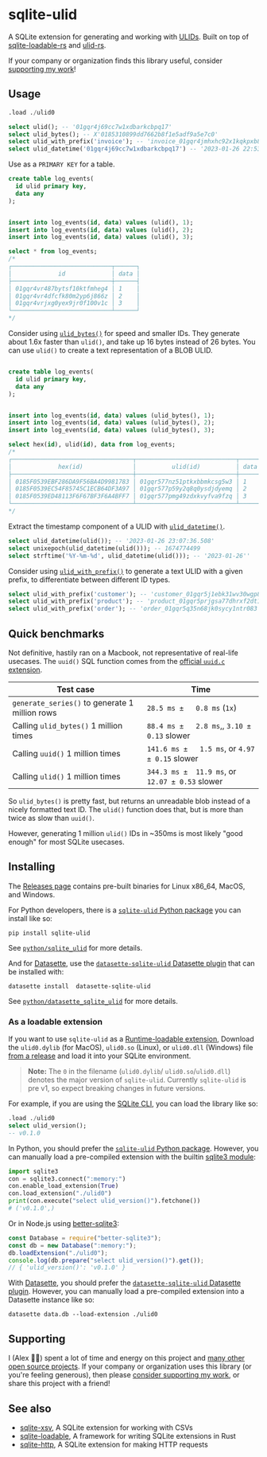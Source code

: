 # sqlite-ulid

A SQLite extension for generating and working with [ULIDs](https://github.com/ulid/spec). Built on top of [sqlite-loadable-rs](https://github.com/asg017/sqlite-loadable-rs) and [ulid-rs](https://github.com/dylanhart/ulid-rs).

If your company or organization finds this library useful, consider [supporting my work](#supporting)!

## Usage

```sql
.load ./ulid0

select ulid(); -- '01gqr4j69cc7w1xdbarkcbpq17'
select ulid_bytes(); -- X'0185310899dd7662b8f1e5adf9a5e7c0'
select ulid_with_prefix('invoice'); -- 'invoice_01gqr4jmhxhc92x1kqkpxb8j16'
select ulid_datetime('01gqr4j69cc7w1xdbarkcbpq17') -- '2023-01-26 22:53:20.556'
```

Use as a `PRIMARY KEY` for a table.

```sql
create table log_events(
  id ulid primary key,
  data any
);


insert into log_events(id, data) values (ulid(), 1);
insert into log_events(id, data) values (ulid(), 2);
insert into log_events(id, data) values (ulid(), 3);

select * from log_events;
/*
┌────────────────────────────┬──────┐
│             id             │ data │
├────────────────────────────┼──────┤
│ 01gqr4vr487bytsf10ktfmheg4 │ 1    │
│ 01gqr4vr4dfcfk80m2yp6j866z │ 2    │
│ 01gqr4vrjxg0yex9jr0f100v1c │ 3    │
└────────────────────────────┴──────┘
*/
```

Consider using [`ulid_bytes()`](./docs.md#ulid_bytes) for speed and smaller IDs. They generate about 1.6x faster than `ulid()`, and take up 16 bytes instead of 26 bytes. You can use `ulid()` to create a text representation of a BLOB ULID.

```sql

create table log_events(
  id ulid primary key,
  data any
);


insert into log_events(id, data) values (ulid_bytes(), 1);
insert into log_events(id, data) values (ulid_bytes(), 2);
insert into log_events(id, data) values (ulid_bytes(), 3);

select hex(id), ulid(id), data from log_events;
/*
┌──────────────────────────────────┬────────────────────────────┬──────┐
│             hex(id)              │          ulid(id)          │ data │
├──────────────────────────────────┼────────────────────────────┼──────┤
│ 0185F0539EBF286DA9F56BA4D9981783 │ 01gqr577nz51ptkxbbmkcsg5w3 │ 1    │
│ 0185F0539EC54F85745C1ECB64DF3A97 │ 01gqr577p59y2q8q0ysdjdyemq │ 2    │
│ 0185F0539ED48113F6F67BF3F6A4BFF7 │ 01gqr577pmg49zdxkvyfva9fzq │ 3    │
└──────────────────────────────────┴────────────────────────────┴──────┘
*/
```

Extract the timestamp component of a ULID with [`ulid_datetime()`](./docs.md#ulid_datetime).

```sql
select ulid_datetime(ulid()); -- '2023-01-26 23:07:36.508'
select unixepoch(ulid_datetime(ulid())); -- 1674774499
select strftime('%Y-%m-%d', ulid_datetime(ulid())); -- '2023-01-26''
```

Consider using [`ulid_with_prefix()`](./docs.md#ulid_with_prefix) to generate a text ULID with a given prefix, to differentiate between different ID types.

```sql
select ulid_with_prefix('customer'); -- 'customer_01gqr5j1ebk31wv30wgp8ebehj'
select ulid_with_prefix('product'); -- 'product_01gqr5prjgsa77dhrxf2dt1dgv'
select ulid_with_prefix('order'); -- 'order_01gqr5q35n68jk0sycy1ntr083'


```

## Quick benchmarks

Not definitive, hastily ran on a Macbook, not representative of real-life usecases. The `uuid()` SQL function comes from the [official `uuid.c` extension](https://sqlite.org/src/file/ext/misc/uuid.c).

| Test case                                      | Time                                            |
| ---------------------------------------------- | ----------------------------------------------- |
| `generate_series()` to generate 1 million rows | `28.5 ms ±   0.8 ms` (`1x`)                     |
| Calling `ulid_bytes()` 1 million times         | `88.4 ms ±   2.8 ms`,, `3.10 ± 0.13` slower     |
| Calling `uuid()` 1 million times               | `141.6 ms ±   1.5 ms`, or `4.97 ± 0.15` slower  |
| Calling `ulid()` 1 million times               | `344.3 ms ±  11.9 ms`, or `12.07 ± 0.53` slower |

So `ulid_bytes()` is pretty fast, but returns an unreadable blob instead of a nicely formatted text ID. The `ulid()` function does that, but is more than twice as slow than `uuid()`.

However, generating 1 million `ulid()` IDs in ~350ms is most likely "good enough" for most SQLite usecases.

## Installing

The [Releases page](https://github.com/asg017/sqlite-ulid/releases) contains pre-built binaries for Linux x86_64, MacOS, and Windows.

For Python developers, there is a [`sqlite-ulid` Python package](https://pypi.org/package/sqlite-ulid/) you can install like so:

```
pip install sqlite-ulid
```

See [`python/sqlite_ulid`](./python/sqlite_ulid/README.md) for more details.

And for [Datasette](https://datasette.io/), use the [`datasette-sqlite-ulid` Datasette plugin](https://datasette.io/plugins/datasette-sqlite-ulid) that can be installed with:

```
datasette install  datasette-sqlite-ulid
```

See [`python/datasette_sqlite_ulid`](./python/datasette_sqlite_ulid/README.md) for more details.

### As a loadable extension

If you want to use `sqlite-ulid` as a [Runtime-loadable extension](https://www.sqlite.org/loadext.html), Download the `ulid0.dylib` (for MacOS), `ulid0.so` (Linux), or `ulid0.dll` (Windows) file [from a release](https://github.com/asg017/sqlite-ulid/releases) and load it into your SQLite environment.

> **Note:**
> The `0` in the filename (`ulid0.dylib`/ `ulid0.so`/`ulid0.dll`) denotes the major version of `sqlite-ulid`. Currently `sqlite-ulid` is pre v1, so expect breaking changes in future versions.

For example, if you are using the [SQLite CLI](https://www.sqlite.org/cli.html), you can load the library like so:

```sql
.load ./ulid0
select ulid_version();
-- v0.1.0
```

In Python, you should prefer the [`sqlite-ulid` Python package](./python/sqlite_ulid/README.md). However, you can manually load a pre-compiled extension with the builtin [sqlite3 module](https://docs.python.org/3/library/sqlite3.html):

```python
import sqlite3
con = sqlite3.connect(":memory:")
con.enable_load_extension(True)
con.load_extension("./ulid0")
print(con.execute("select ulid_version()").fetchone())
# ('v0.1.0',)
```

Or in Node.js using [better-sqlite3](https://github.com/WiseLibs/better-sqlite3):

```javascript
const Database = require("better-sqlite3");
const db = new Database(":memory:");
db.loadExtension("./ulid0");
console.log(db.prepare("select ulid_version()").get());
// { 'ulid_version()': 'v0.1.0' }
```

With [Datasette](https://datasette.io/), you should prefer the [`datasette-sqlite-ulid` Datasette plugin](./python/datasette_sqlite_ulid/README.md). However, you can manually load a pre-compiled extension into a Datasette instance like so:

```
datasette data.db --load-extension ./ulid0
```

## Supporting

I (Alex 👋🏼) spent a lot of time and energy on this project and [many other open source projects](https://github.com/asg017?tab=repositories&q=&type=&language=&sort=stargazers). If your company or organization uses this library (or you're feeling generous), then please [consider supporting my work](https://alexgarcia.xyz/work.html), or share this project with a friend!

## See also

- [sqlite-xsv](https://github.com/asg017/sqlite-xsv), A SQLite extension for working with CSVs
- [sqlite-loadable](https://github.com/asg017/sqlite-loadable-rs), A framework for writing SQLite extensions in Rust
- [sqlite-http](https://github.com/asg017/sqlite-http), A SQLite extension for making HTTP requests
